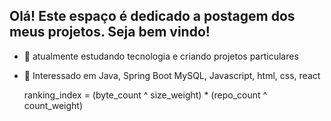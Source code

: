 ## Olá! Este espaço é dedicado a postagem dos meus projetos. Seja bem vindo!

- 🔭 atualmente estudando tecnologia e criando projetos particulares
- 🌱 Interessado em Java, Spring Boot MySQL, Javascript, html, css, react

  ranking_index = (byte_count ^ size_weight) * (repo_count ^ count_weight)
  
